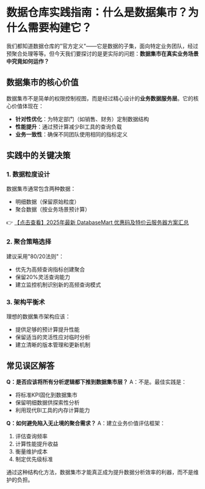 # 数据仓库实践指南：什么是数据集市？为什么需要构建它？

我们都知道数据仓库的"官方定义"——它是数据的子集，面向特定业务团队，经过预聚合处理等等。但今天我们要探讨的是更实际的问题：**数据集市在真实业务场景中究竟如何运作？**

## 数据集市的核心价值

数据集市不是简单的权限控制视图，而是经过精心设计的**业务数据服务层**。它的核心价值体现在：

- **针对性优化**：为特定部门（如销售、财务）定制数据结构
- **性能提升**：通过预计算减少BI工具的查询负载
- **业务一致性**：确保不同团队使用相同的指标定义

## 实践中的关键决策

### 1. 数据粒度设计
数据集市通常包含两种数据：
- 明细数据（保留原始粒度）
- 聚合数据（按业务场景预计算）

👉 [【点击查看】2025年最新 DatabaseMart 优惠码及特价云服务器方案汇总](https://bit.ly/DatabaseMart)

### 2. 聚合策略选择
建议采用"80/20法则"：
- 优先为高频查询指标创建聚合
- 保留20%灵活查询能力
- 建立监控机制识别新的高频查询模式

### 3. 架构平衡术
理想的数据集市架构应该：
- 提供足够的预计算提升性能
- 保留适当的灵活性应对临时分析
- 建立清晰的版本管理和更新机制

## 常见误区解答

**Q：是否应该将所有分析逻辑都下推到数据集市层？**
A：不是。最佳实践是：
- 将标准KPI固化到数据集市
- 保留明细数据供探索性分析
- 利用现代BI工具的内存计算能力

**Q：如何避免陷入无止境的聚合需求？**
A：建立业务价值评估框架：
1. 评估查询频率
2. 计算性能提升收益
3. 衡量维护成本
4. 制定优先级标准

通过这种结构化方法，数据集市才能真正成为提升数据分析效率的利器，而不是维护的负担。